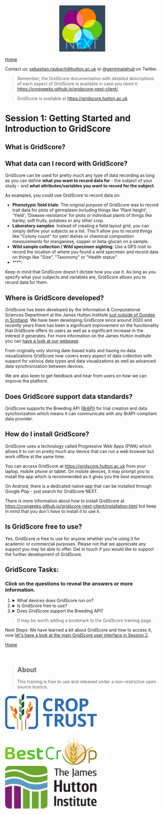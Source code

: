 <!-- Use these horrible HTML tag attributes because Markdown only supports limited HTML/CSS -->
<p align="center">
  <img src="img/gridscore.svg" width="150" alt="GridScore">
</p>

<a href="index.html" class="btn btn-dark">Home</a>

Contact us: [sebastian.raubach@hutton.ac.uk](mailto:sebastian.raubach@hutton.ac.uk) or [@germinatehub](https://www.twitter.com/germinatehub) on Twitter.

> Remember, the GridScore documentation with detailed descriptions of each aspect of GridScore is available in case you need it: https://cropgeeks.github.io/gridscore-next-client/

> GridScore is available at https://gridscore.hutton.ac.uk

# Session 1: Getting Started and Introduction to GridScore

## What is GridScore? 

## What data can I record with GridScore? 

GridScore can be used for pretty much any type of data recording as long as you can define **what you want to record data for** - the subject of your study - and **what attributes/variables you want to record for the subject**.

As examples, you could use GridScore to record data on:

- **Phenotypic field trials**: The original purpose of GridScore was to record trait data for plots of germplasm including things like 'Plant height', 'Yield', 'Disease resistance' for plots or individual plants of things like barley, soft fruits, potatoes or any other crop.
- **Laboratory samples**: Instead of creating a field layout grid, you can simply define your subjects as a list. This'll allow you to record things like "Colony count" for petri dishes or chemical composition measurements for manganese, copper or beta-glucan on a sample.
- **Wild sample collection / Wild specimen sighting**: Use a GPS-trait to record the location of where you found a wild specimen and record data on things like "Size", "Taxonomy" or "Health status".
- ****: 

Keep in mind that GridScore doesn't dictate how you use it. As long as you specify what your subjects and variables are, GridScore allows you to record data for them.

## Where is GridScore developed? 

GridScore has been developed by the Information & Computational Sciences Department at the James Hutton Institute [just outside of Dundee in Scotland](https://www.google.com/maps/@56.4582505,-3.0706454,2500m/data=!3m1!1e3). We have been developing GridScore since around 2020 and recently years there has been a significant improvement on the functionality that GridScore offers its users as well as a significant increase in the interest it generates. For more information on the James Hutton Institute you can [have a look at our webpage](https://www.hutton.ac.uk).

From originally only storing date-based traits and having no data visualizations GridScore now covers every aspect of data collection with support for various data types and data visualizations as well as advanced data synchronization between devices.

We are also keen to get feedback and hear from users on how we can improve the platform.

## Does GridScore support data standards?

GridScore supports the Breeding API ([BrAPI](https://brapi.org)) for trial creation and data synchonization which means it can communicate with any BrAPI-compliant data provider.

## How do I install GridScore? 

GridScore uses a technology called Progressive Web Apps (PWA) which allows it to run on pretty much any device that can run a web browser but work offline at the same time.

You can access GridScore at https://gridscore.hutton.ac.uk from your laptop, mobile phone or tablet. On mobile devices, it may prompt you to install the app which is recommended as it gives you the best experience.

On Android, there is a dedicated native app that can be installed through Google Play - just search for GridScore NEXT.

There is more information about how to install GridScore at https://cropgeeks.github.io/gridscore-next-client/installation.html but keep in mind that you don't _have_ to install it to use it.

## Is GridScore free to use?
Yes, GridScore is free to use for anyone whether you're using it for academic or commercial purposes. Please not that we appreciate any support you may be able to offer. Get in touch if you would like to support the further development of GridScore.

## GridScore Tasks:
### Click on the questions to reveal the answers or more information.

1. <details><summary>What devices does GridScore run on?</summary>Answer: Pretty much any device that can run a web browser including PCs, laptops, tablets and smartphones.</details>
1. <details><summary>Is GridScore free to use?</summary>Answer: Yes, it's completely free and open-source.</details>
1. <details><summary>Does GridScore support the Breeding API?</summary>Answer: Yes, GridScore can import trial designs and traits during setup and it can export data to BrAPI compliant data providers.</details>

> It may be worth adding a bookmark to the GridScore training page.

Next Steps:  We have learned a bit about GridScore and how to access it, now [let's have a look at the main GridScore user interface in Session 2](session-2.html).

<a href="index.html" class="btn btn-dark">Home</a>

<br/>

> ## About
> This training is free to use and released under a non-restrictive open source licence.

<div class="logos">
  <img src="img/crop-trust.svg" width="300" alt="Crop Trust">
  <img src="img/best-crop.svg" width="300" alt="BEST-CROP">
  <img src="img/hutton.svg" width="300" alt="The James Hutton Institute">
</div>